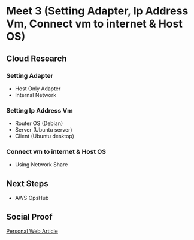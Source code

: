 
# Meet 3 (Setting Adapter, Ip Address Vm, Connect vm to internet & Host OS)

## Cloud Research

### Setting Adapter
- Host Only Adapter
- Internal Network

### Setting Ip Address Vm
- Router OS (Debian)
- Server (Ubuntu server)
- Client (Ubuntu desktop)
### Connect vm to internet & Host OS
- Using Network Share

## Next Steps

- AWS OpsHub

## Social Proof

[Personal Web Article](https://afifurrohman-id.github.io/article/100DaysOfCloud/cloud.html)
